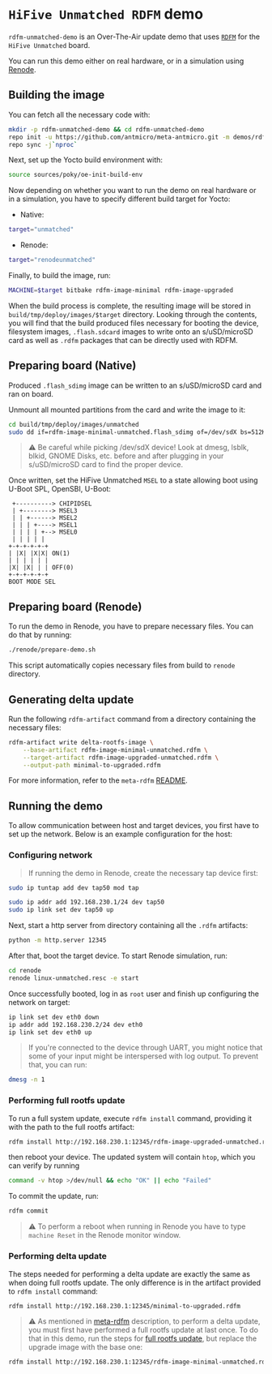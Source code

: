 # `HiFive Unmatched RDFM` demo

`rdfm-unmatched-demo` is an Over-The-Air update demo that uses [`RDFM`](https://github.com/antmicro/rdfm) for the `HiFive Unmatched` board.

You can run this demo either on real hardware, or in a simulation using [Renode](https://github.com/renode/renode).

## Building the image

You can fetch all the necessary code with:

<!-- name="fetch-sources"; transformer="echo "$TUTTEST_INPUT" | sed "/repo init/s/.*/& -b $CI_COMMIT_REF_NAME/" | sed "$ a repo forall meta-antmicro.git -c 'git checkout $CI_COMMIT_REF_NAME'"" -->
```sh
mkdir -p rdfm-unmatched-demo && cd rdfm-unmatched-demo
repo init -u https://github.com/antmicro/meta-antmicro.git -m demos/rdfm-unmatched-demo/manifest.xml
repo sync -j`nproc`
```

Next, set up the Yocto build environment with:
<!-- name="setup-yocto" -->
```sh
source sources/poky/oe-init-build-env
```

Now depending on whether you want to run the demo on real hardware or in a simulation,
you have to specify different build target for Yocto:

- Native:
<!-- name="target-native" -->
```sh
target="unmatched"
```

- Renode:
<!-- name="target-renode" -->
```sh
target="renodeunmatched"
```

Finally, to build the image, run:
<!-- name="build-image" -->
```sh
MACHINE=$target bitbake rdfm-image-minimal rdfm-image-upgraded
```

When the build process is complete, the resulting image will be stored in `build/tmp/deploy/images/$target` directory.
Looking through the contents, you will find that the build produced files necessary for booting the device,
filesystem images, `.flash.sdcard` images to write onto an s/uSD/microSD card as well as `.rdfm` packages
that can be directly used with RDFM.

## Preparing board (Native)

Produced `.flash_sdimg` image can be written to an s/uSD/microSD card and ran on board.

Unmount all mounted partitions from the card and write the image to it:
```sh
cd build/tmp/deploy/images/unmatched
sudo dd if=rdfm-image-minimal-unmatched.flash_sdimg of=/dev/sdX bs=512K iflag=fullblock oflag=direct conv=fsync status=progress
```
> :warning: Be careful while picking /dev/sdX device! Look at dmesg, lsblk, blkid, GNOME Disks, etc.
> before and after plugging in your s/uSD/microSD card to find the proper device.

Once written, set the HiFive Unmatched `MSEL` to a state allowing boot using U-Boot SPL, OpenSBI, U-Boot:
```
 +----------> CHIPIDSEL
 | +--------> MSEL3
 | | +------> MSEL2
 | | | +----> MSEL1
 | | | | +--> MSEL0
 | | | | |
+-+-+-+-+-+
| |X| |X|X| ON(1)
| | | | | |
|X| |X| | | OFF(0)
+-+-+-+-+-+
BOOT MODE SEL
```

## Preparing board (Renode)

To run the demo in Renode, you have to prepare necessary files.
You can do that by running:

<!-- name="copy-artifacts" -->
```sh
./renode/prepare-demo.sh
```

This script automatically copies necessary files from build to `renode` directory.

## Generating delta update

Run the following `rdfm-artifact` command from a directory containing the necessary files:

<!-- name="create-delta" -->
```sh
rdfm-artifact write delta-rootfs-image \
    --base-artifact rdfm-image-minimal-unmatched.rdfm \
    --target-artifact rdfm-image-upgraded-unmatched.rdfm \
    --output-path minimal-to-upgraded.rdfm
```

For more information, refer to the `meta-rdfm` [README](../../meta-rdfm/README.md#how-to-use).

## Running the demo

To allow communication between host and target devices, you first have to set up the network.
Below is an example configuration for the host:

### Configuring network

> If running the demo in Renode, create the necessary tap device first:
<!-- name="setup-tap" -->
```sh
sudo ip tuntap add dev tap50 mod tap
```

<!-- name="setup-host" -->
```sh
sudo ip addr add 192.168.230.1/24 dev tap50
sudo ip link set dev tap50 up
```

Next, start a http server from directory containing all the `.rdfm` artifacts:
<!-- name="start-server" -->
```sh
python -m http.server 12345
```

After that, boot the target device.
To start Renode simulation, run:
<!-- name="start-renode" -->
```sh
cd renode
renode linux-unmatched.resc -e start
```

Once successfully booted, log in as `root` user and finish up configuring the network on target:
<!-- name="setup-target" -->
```sh
ip link set dev eth0 down
ip addr add 192.168.230.2/24 dev eth0
ip link set dev eth0 up
```

> If you're connected to the device through UART,
> you might notice that some of your input might be interspersed
> with log output. To prevent that, you can run:
<!-- name="silence-logs" -->
```sh
dmesg -n 1
```

### Performing full rootfs update

To run a full system update, execute `rdfm install` command, providing it with the path to the full rootfs artifact:
<!-- name="update-full" -->
```sh
rdfm install http://192.168.230.1:12345/rdfm-image-upgraded-unmatched.rdfm
```
then reboot your device.
The updated system will contain `htop`, which you can verify by running
<!-- name="check-update" -->
```sh
command -v htop >/dev/null && echo "OK" || echo "Failed"
```

To commit the update, run:
<!-- name="commit-update" -->
```sh
rdfm commit
```

> :warning: To perform a reboot when running in Renode
> you have to type `machine Reset` in the Renode monitor window.

### Performing delta update

The steps needed for performing a delta update are exactly the same as when doing full rootfs update.
The only difference is in the artifact provided to `rdfm install` command:
<!-- name="update-delta" -->
```sh
rdfm install http://192.168.230.1:12345/minimal-to-upgraded.rdfm
```

> :warning: As mentioned in [meta-rdfm](../../meta-rdfm/README.md#generating-a-delta-update) description,
> to perform a delta update, you must first have performed a full rootfs update at last once.
> To do that in this demo, run the steps for [full rootfs update](#performing-full-rootfs-update),
> but replace the upgrade image with the base one:
<!-- name="update-same" -->
```sh
rdfm install http://192.168.230.1:12345/rdfm-image-minimal-unmatched.rdfm
```

